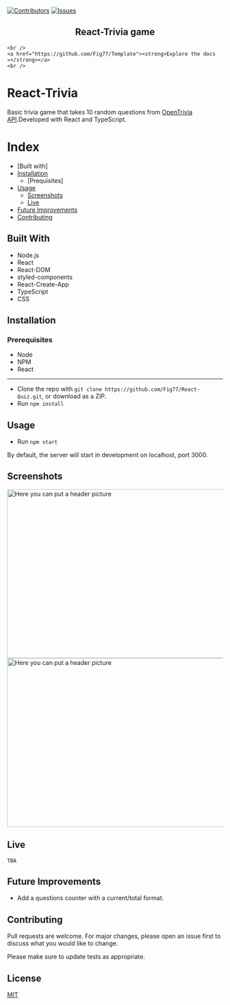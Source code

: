 [![Contributors][contributors-shield]][contributors-url]
[![Issues][issues-shield]][issues-url]
<br />
<p align="center">
  <h2 align="center"> React-Trivia game </h2>
  <p align="center">
  	 
    <br />
    <a href="https://github.com/Fig77/Template"><strong>Explore the docs »</strong></a>
    <br />
</p>

<!--THIS SHOULD BE ABOUT BRO, SMALL ABOUT HERE-->
# React-Trivia
Basic trivia game that takes 10 random questions from [OpenTrivia API](https://opentdb.com).Developed with React and TypeScript.

Index
=====
   * [Built with]
   * [Installation](#installation)
     - [Prequisites]
   * [Usage](#usage)
      - [Screenshots](#screenshots)
      - [Live](#live)
   * [Future Improvements](#future-improvements)
   * [Contributing](#contributing)
   

## Built With

* Node.js
* React
* React-DOM
* styled-components
* React-Create-App
* TypeScript
* CSS
## Installation

### Prerequisites
- Node
- NPM
- React
---

* Clone the repo with `git clone https://github.com/Fig77/React-Quiz.git`, or download as a ZIP.
* Run `npm install`

## Usage

* Run `npm start`

By default, the server will start in development on localhost, port 3000.

## Screenshots

  <img src="assets/menu.png" alt="Here you can put a header picture" width="718" height="394">
  <br>
  <img src="assets/menu.png" alt="Here you can put a header picture" width="718" height="394">
  
## Live

 `TBA`
 
## Future Improvements

 * Add a questions counter with a current/total format.

## Contributing
Pull requests are welcome. For major changes, please open an issue first to discuss what you would like to change.

Please make sure to update tests as appropriate.

## License
[MIT](https://choosealicense.com/licenses/mit/)

<!-- MARKDOWN LINKS & IMAGES -->
<!-- https://www.markdownguide.org/basic-syntax/#reference-style-links -->
[contributors-shield]: https://img.shields.io/badge/Contributors-1-brightgreen
[contributors-url]: https://github.com/Fig77/Gradients-Project/graphs/contributors
[issues-shield]: https://img.shields.io/badge/issues-0-%2300ff00
[issues-url]: https://github.com/Fig77/Template/issues
[product-screenshot]: assets/menu.png


